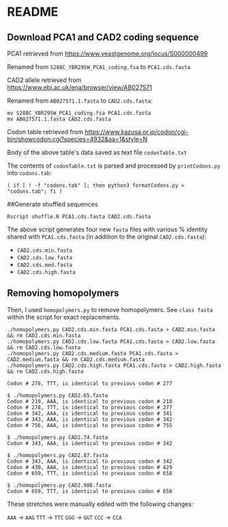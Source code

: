 # README

## Download PCA1 and CAD2 coding sequence

PCA1 retrieved from https://www.yeastgenome.org/locus/S000000499

Renamed from `S288C_YBR295W_PCA1_coding.fsa` to `PCA1.cds.fasta`

CAD2 allele retrieved from https://www.ebi.ac.uk/ena/browser/view/AB027571

Renamed from `AB027571.1.fasta` to `CAD2.cds.fasta`:

```
mv S288C_YBR295W_PCA1_coding.fsa PCA1.cds.fasta
mv AB027571.1.fasta CAD2.cds.fasta
```

Codon table retrieved from https://www.kazusa.or.jp/codon/cgi-bin/showcodon.cgi?species=4932&aa=1&style=N

Body of the above table's data saved as text file `codonTable.txt` 

The contents of `codonTable.txt` is parsed and processed by `printCodons.py` into `codons.tab`:

```
( if [ ! -f "codons.tab" ]; then python3 formatCodons.py > "codons.tab"; fi )
```

##Generate shuffled sequences
```
Rscript shuffle.R PCA1.cds.fasta CAD2.cds.fasta
```
The above script generates four new `fasta` files with various % identity shared with `PCA1.cds.fasta` (in addition to the original `CAD2.cds.fasta`):
 * `CAD2.cds.min.fasta`
 * `CAD2.cds.low.fasta`
 * `CAD2.cds.med.fasta`
 * `CAD2.cds.high.fasta`

 ## Removing homopolymers

 Then, I used `homopolymers.py` to remove homopolymers. See `class fasta` within the script for exact replacements.

 ```
./homopolymers.py CAD2.cds.min.fasta PCA1.cds.fasta > CAD2.min.fasta && rm CAD2.cds.min.fasta
./homopolymers.py CAD2.cds.low.fasta PCA1.cds.fasta > CAD2.low.fasta && rm CAD2.cds.low.fasta
./homopolymers.py CAD2.cds.medium.fasta PCA1.cds.fasta > CAD2.medium.fasta && rm CAD2.cds.medium.fasta
./homopolymers.py CAD2.cds.high.fasta PCA1.cds.fasta > CAD2.high.fasta && rm CAD2.cds.high.fasta

Codon # 278, TTT, is identical to previous codon # 277

$ ./homopolymers.py CAD2.65.fasta
Codon # 219, AAA, is identical to previous codon # 218
Codon # 278, TTT, is identical to previous codon # 277
Codon # 342, AAA, is identical to previous codon # 341
Codon # 343, AAA, is identical to previous codon # 342
Codon # 756, AAA, is identical to previous codon # 755

$ ./homopolymers.py CAD2.74.fasta
Codon # 343, AAA, is identical to previous codon # 342

$ ./homopolymers.py CAD2.87.fasta
Codon # 343, AAA, is identical to previous codon # 342
Codon # 430, AAA, is identical to previous codon # 429
Codon # 659, TTT, is identical to previous codon # 658

$ ./homopolymers.py CAD2.986.fasta
Codon # 659, TTT, is identical to previous codon # 658

 ```

 These stretches were manually edited with the following changes:

 `AAA` -> `AAG`
 `TTT` -> `TTC`
 `GGG` -> `GGT`
 `CCC` -> `CCA`